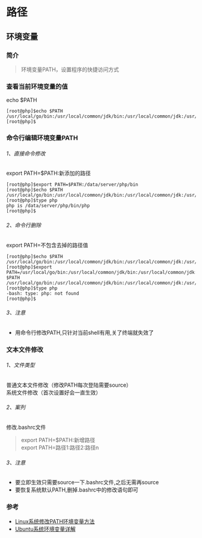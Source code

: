 # 路径

## 环境变量

### 简介

>环境变量PATH，设置程序的快捷访问方式

### 查看当前环境变量的值

echo $PATH

    [root@php]$echo $PATH
    /usr/local/go/bin:/usr/local/common/jdk/bin:/usr/local/common/jdk:/usr/local/sbin:/usr/local/bin:/usr/sbin:/usr/bin:/root/bin:/data/server/git/bin:/root/bin:/root/bin
    [root@php]$

### 命令行编辑环境变量PATH

###### 1、直接命令修改

export PATH=$PATH:新添加的路径

    [root@php]$export PATH=$PATH:/data/server/php/bin
    [root@php]$echo $PATH
    /usr/local/go/bin:/usr/local/common/jdk/bin:/usr/local/common/jdk:/usr/local/sbin:/usr/local/bin:/usr/sbin:/usr/bin:/root/bin:/data/server/git/bin:/root/bin:/root/bin:/data/server/php/bin
    [root@php]$type php
    php is /data/server/php/bin/php
    [root@php]$

###### 2、命令行删除

export PATH=不包含去掉的路径值

    [root@php]$echo $PATH
    /usr/local/go/bin:/usr/local/common/jdk/bin:/usr/local/common/jdk:/usr/local/sbin:/usr/local/bin:/usr/sbin:/usr/bin:/root/bin:/data/server/git/bin:/root/bin:/root/bin:/data/server/php/bin
    [root@php]$export PATH=/usr/local/go/bin:/usr/local/common/jdk/bin:/usr/local/common/jdk:/usr/local/sbin:/usr/local/bin:/usr/sbin:/usr/bin:/root/bin:/data/server/git/bin:/root/bin:/root/bin[root@php]$echo $PATH
    /usr/local/go/bin:/usr/local/common/jdk/bin:/usr/local/common/jdk:/usr/local/sbin:/usr/local/bin:/usr/sbin:/usr/bin:/root/bin:/data/server/git/bin:/root/bin:/root/bin
    [root@php]$type php
    -bash: type: php: not found
    [root@php]$

###### 3、注意

- 用命令行修改PATH,只针对当前shell有用,关了终端就失效了

### 文本文件修改

###### 1、文件类型

普通文本文件修改（修改PATH每次登陆需要source）  
系统文件修改（首次设置好会一直生效）

###### 2、案列

修改.bashrc文件
>export PATH=$PATH:新增路径  
export PATH=路径1:路径2:路径n

###### 3、注意

- 要立即生效只需要source一下.bashrc文件,之后无需再source
- 要恢复系统默认PATH,删掉.bashrc中的修改语句即可

### 参考

- [Linux系统修改PATH环境变量方法](https://www.cnblogs.com/cursorhu/p/5806596.html)
- [Ubuntu系统环境变量详解](https://blog.csdn.net/netwalk/article/details/9455893)
